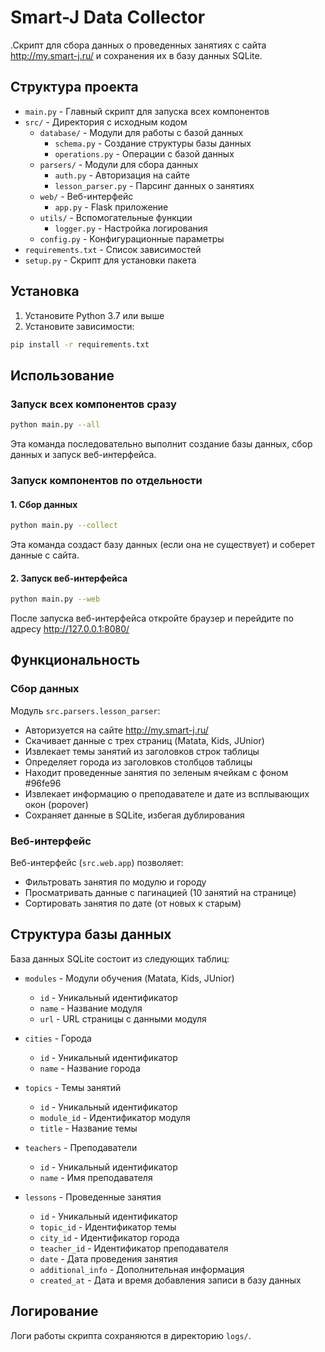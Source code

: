 # Smart-J Data Collector

.Скрипт для сбора данных о проведенных занятиях с сайта http://my.smart-j.ru/ и сохранения их в базу данных SQLite.

## Структура проекта

- `main.py` - Главный скрипт для запуска всех компонентов
- `src/` - Директория с исходным кодом
  - `database/` - Модули для работы с базой данных
    - `schema.py` - Создание структуры базы данных
    - `operations.py` - Операции с базой данных
  - `parsers/` - Модули для сбора данных
    - `auth.py` - Авторизация на сайте
    - `lesson_parser.py` - Парсинг данных о занятиях
  - `web/` - Веб-интерфейс
    - `app.py` - Flask приложение
  - `utils/` - Вспомогательные функции
    - `logger.py` - Настройка логирования
  - `config.py` - Конфигурационные параметры
- `requirements.txt` - Список зависимостей
- `setup.py` - Скрипт для установки пакета

## Установка

1. Установите Python 3.7 или выше
2. Установите зависимости:

```bash
pip install -r requirements.txt
```

## Использование

### Запуск всех компонентов сразу

```bash
python main.py --all
```

Эта команда последовательно выполнит создание базы данных, сбор данных и запуск веб-интерфейса.

### Запуск компонентов по отдельности

#### 1. Сбор данных

```bash
python main.py --collect
```

Эта команда создаст базу данных (если она не существует) и соберет данные с сайта.

#### 2. Запуск веб-интерфейса

```bash
python main.py --web
```

После запуска веб-интерфейса откройте браузер и перейдите по адресу http://127.0.0.1:8080/

## Функциональность

### Сбор данных

Модуль `src.parsers.lesson_parser`:
- Авторизуется на сайте http://my.smart-j.ru/
- Скачивает данные с трех страниц (Matata, Kids, JUnior)
- Извлекает темы занятий из заголовков строк таблицы
- Определяет города из заголовков столбцов таблицы
- Находит проведенные занятия по зеленым ячейкам с фоном #96fe96
- Извлекает информацию о преподавателе и дате из всплывающих окон (popover)
- Сохраняет данные в SQLite, избегая дублирования

### Веб-интерфейс

Веб-интерфейс (`src.web.app`) позволяет:
- Фильтровать занятия по модулю и городу
- Просматривать данные с пагинацией (10 занятий на странице)
- Сортировать занятия по дате (от новых к старым)

## Структура базы данных

База данных SQLite состоит из следующих таблиц:

- `modules` - Модули обучения (Matata, Kids, JUnior)
  - `id` - Уникальный идентификатор
  - `name` - Название модуля
  - `url` - URL страницы с данными модуля

- `cities` - Города
  - `id` - Уникальный идентификатор
  - `name` - Название города

- `topics` - Темы занятий
  - `id` - Уникальный идентификатор
  - `module_id` - Идентификатор модуля
  - `title` - Название темы

- `teachers` - Преподаватели
  - `id` - Уникальный идентификатор
  - `name` - Имя преподавателя

- `lessons` - Проведенные занятия
  - `id` - Уникальный идентификатор
  - `topic_id` - Идентификатор темы
  - `city_id` - Идентификатор города
  - `teacher_id` - Идентификатор преподавателя
  - `date` - Дата проведения занятия
  - `additional_info` - Дополнительная информация
  - `created_at` - Дата и время добавления записи в базу данных

## Логирование

Логи работы скрипта сохраняются в директорию `logs/`.
